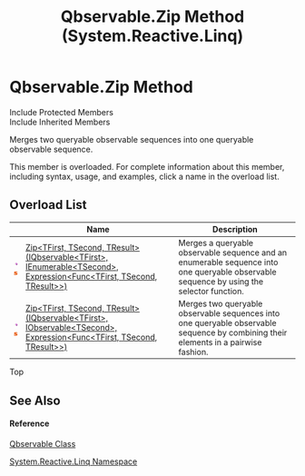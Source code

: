 ﻿---
title: Qbservable.Zip Method  (System.Reactive.Linq)
TOCTitle: Zip Method
ms:assetid: Overload:System.Reactive.Linq.Qbservable.Zip
ms:mtpsurl: https://msdn.microsoft.com/en-us/library/system.reactive.linq.qbservable.zip(v=VS.103)
ms:contentKeyID: 36069075
ms.date: 06/28/2011
mtps_version: v=VS.103
f1_keywords:
- System.Reactive.Linq.Qbservable.Zip
- System.Reactive.Linq.Qbservable.Zip``3
dev_langs:
- CSharp
- JScript
- VB
- FSharp
---

# Qbservable.Zip Method

Include Protected Members  
Include Inherited Members  

Merges two queryable observable sequences into one queryable observable sequence.

This member is overloaded. For complete information about this member, including syntax, usage, and examples, click a name in the overload list.

## Overload List

<table>
<thead>
<tr class="header">
<th> </th>
<th>Name</th>
<th>Description</th>
</tr>
</thead>
<tbody>
<tr class="odd">
<td><img src="images\Hh303103.pubmethod(en-us,VS.103).gif" title="Public method" alt="Public method" /><img src="images\Hh244319.static(en-us,VS.103).gif" title="Static member" alt="Static member" /></td>
<td><a href="https://msdn.microsoft.com/en-us/library/m:system.reactive.linq.qbservable.zip%60%603(system.reactive.linq.iqbservable%7b%60%600%7d%2csystem.collections.generic.ienumerable%7b%60%601%7d%2csystem.linq.expressions.expression%7bsystem.func%7b%60%600%2c%60%601%2c%60%602%7d%7d)(v=VS.103)">Zip&lt;TFirst, TSecond, TResult&gt;(IQbservable&lt;TFirst&gt;, IEnumerable&lt;TSecond&gt;, Expression&lt;Func&lt;TFirst, TSecond, TResult&gt;&gt;)</a></td>
<td>Merges a queryable observable sequence and an enumerable sequence into one queryable observable sequence by using the selector function.</td>
</tr>
<tr class="even">
<td><img src="images\Hh303103.pubmethod(en-us,VS.103).gif" title="Public method" alt="Public method" /><img src="images\Hh244319.static(en-us,VS.103).gif" title="Static member" alt="Static member" /></td>
<td><a href="https://msdn.microsoft.com/en-us/library/m:system.reactive.linq.qbservable.zip%60%603(system.reactive.linq.iqbservable%7b%60%600%7d%2csystem.iobservable%7b%60%601%7d%2csystem.linq.expressions.expression%7bsystem.func%7b%60%600%2c%60%601%2c%60%602%7d%7d)(v=VS.103)">Zip&lt;TFirst, TSecond, TResult&gt;(IQbservable&lt;TFirst&gt;, IObservable&lt;TSecond&gt;, Expression&lt;Func&lt;TFirst, TSecond, TResult&gt;&gt;)</a></td>
<td>Merges two queryable observable sequences into one queryable observable sequence by combining their elements in a pairwise fashion.</td>
</tr>
</tbody>
</table>

Top

## See Also

#### Reference

[Qbservable Class](hh211693\(v=vs.103\).md)

[System.Reactive.Linq Namespace](hh211929\(v=vs.103\).md)

